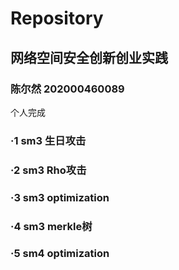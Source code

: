 # Repository
## 网络空间安全创新创业实践

### 陈尔然 202000460089
个人完成

### ·1 sm3 生日攻击
### ·2 sm3 Rho攻击
### ·3 sm3 optimization
### ·4 sm3 merkle树
### ·5 sm4 optimization
